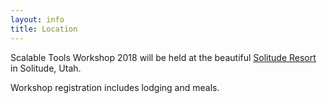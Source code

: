 ```yaml
---
layout: info
title: Location
---
```

Scalable Tools Workshop 2018 will be held at the
beautiful [Solitude Resort](https://solitudemountain.com) in Solitude, Utah.

Workshop registration includes lodging and meals.